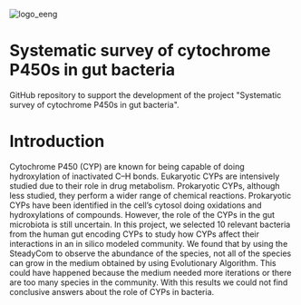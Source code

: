 
![logo_eeng](https://user-images.githubusercontent.com/98285918/176897975-e0e47a6d-6f36-4aab-9996-061e72b421ce.png)

# Systematic survey of cytochrome P450s in gut bacteria
GitHub repository to support the development of the project "Systematic survey of cytochrome P450s in gut bacteria".

# Introduction
Cytochrome P450 (CYP) are known for being capable of doing hydroxylation of inactivated C–H bonds. Eukaryotic CYPs are
intensively studied due to their role in drug metabolism. Prokaryotic CYPs, although less studied, they perform a wider range of chemical
reactions. Prokaryotic CYPs have been identified in the cell’s cytosol doing oxidations and hydroxylations of compounds. However, the role
of the CYPs in the gut microbiota is still uncertain. In this project, we selected 10 relevant bacteria from the human gut encoding CYPs to study how CYPs affect their interactions in an in silico modeled community. We found that by using the SteadyCom to observe the abundance of the
species, not all of the species can grow in the medium obtained by using Evolutionary Algorithm. This could have happened because the medium
needed more iterations or there are too many species in the community. With this results we could not find conclusive answers about the role of CYPs in bacteria.
